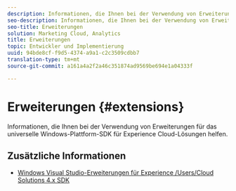 ```yaml
---
description: Informationen, die Ihnen bei der Verwendung von Erweiterungen für das universelle Windows-Plattform-SDK für Experience Cloud-Lösungen helfen.
seo-description: Informationen, die Ihnen bei der Verwendung von Erweiterungen für das universelle Windows-Plattform-SDK für Experience Cloud-Lösungen helfen.
seo-title: Erweiterungen
solution: Marketing Cloud, Analytics
title: Erweiterungen
topic: Entwickler und Implementierung
uuid: 94bde8cf-f9d5-4374-a9a1-c2c3509cdbb7
translation-type: tm+mt
source-git-commit: a161a4a2f2a46c351874ad9569be694e1a04333f

---
```



# Erweiterungen {#extensions}

Informationen, die Ihnen bei der Verwendung von Erweiterungen für das universelle Windows-Plattform-SDK für Experience Cloud-Lösungen helfen.

## Zusätzliche Informationen

+ [Windows Visual Studio-Erweiterungen für Experience /Users/Cloud Solutions 4.x SDK](/help/universal-windows/extensions/win-vse-4x.md)
